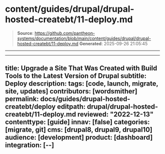 # content/guides/drupal/drupal-hosted-createbt/11-deploy.md

> **Source**: https://github.com/pantheon-systems/documentation/blob/main/content/guides/drupal/drupal-hosted-createbt/11-deploy.md
> **Generated**: 2025-09-26 21:05:45

---

---
title: Upgrade a Site That Was Created with Build Tools to the Latest Version of Drupal
subtitle: Deploy
description: 
tags: [code, launch, migrate, site, updates]
contributors: [wordsmither]
permalink: docs/guides/drupal-hosted-createbt/deploy
editpath: drupal/drupal-hosted-createbt/11-deploy.md
reviewed: "2022-12-13"
contenttype: [guide]
innav: [false]
categories: [migrate, git]
cms: [drupal8, drupal9, drupal10]
audience: [development]
product: [dashboard]
integration: [--]
---

<Partial file="drupal/deploy-live.md" />
